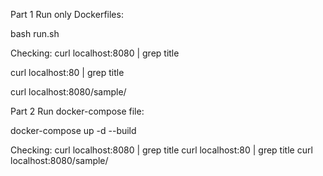 Part 1
Run only Dockerfiles:

bash run.sh

Checking:
curl localhost:8080 | grep title

curl localhost:80 | grep title

curl localhost:8080/sample/


Part 2
Run docker-compose file:

docker-compose up -d --build

Checking:
curl localhost:8080 | grep title
curl localhost:80 | grep title
curl localhost:8080/sample/

